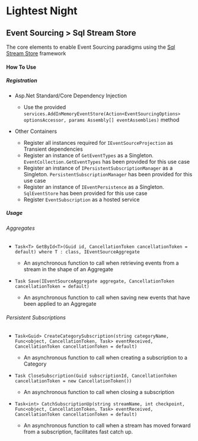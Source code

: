 # Lightest Night
## Event Sourcing > Sql Stream Store

The core elements to enable Event Sourcing paradigms using the [Sql Stream Store](https://github.com/SQLStreamStore/SQLStreamStore "Sql Stream Store") framework

#### How To Use
##### Registration
* Asp.Net Standard/Core Dependency Injection
  * Use the provided `services.AddInMemoryEventStore(Action<EventSourcingOptions> optionsAccessor, params Assembly[] eventAssemblies)` method

* Other Containers
  * Register all instances required for `IEventSourceProjection` as Transient dependencies
  * Register an instance of `GetEventTypes` as a Singleton. `EventCollection.GetEventTypes` has been provided for this use case
  * Register an instance of `IPersistentSubscriptionManager` as a Singleton. `PersistentSubscriptionManager` has been provided for this use case
  * Register an instance of `IEventPersistence` as a Singleton. `SqlEventStore` has been provided for this use case
  * Register `EventSubscription` as a hosted service
  
##### Usage
###### Aggregates
* `Task<T> GetById<T>(Guid id, CancellationToken cancellationToken = default) where T : class, IEventSourceAggregate`
  * An asynchronous function to call when retrieving events from a stream in the shape of an Aggregate

* `Task Save(IEventSourceAggregate aggregate, CancellationToken cancellationToken = default)`
  * An asynchronous function to call when saving new events that have been applied to an Aggregate
  
###### Persistent Subscriptions
* `Task<Guid> CreateCategorySubscription(string categoryName, Func<object, CancellationToken, Task> eventReceived, CancellationToken cancellationToken = default)`
  * An asynchronous function to call when creating a subscription to a Category
  
* `Task CloseSubscription(Guid subscriptionId, CancellationToken cancellationToken = new CancellationToken())`
  * An asynchronous function to call when closing a subscription
  
* `Task<int> CatchSubscriptionUp(string streamName, int checkpoint, Func<object, CancellationToken, Task> eventReceived, CancellationToken cancellationToken = default)`
  * An asynchronous function to call when a stream has moved forward from a subscription, facilitates fast catch up.
